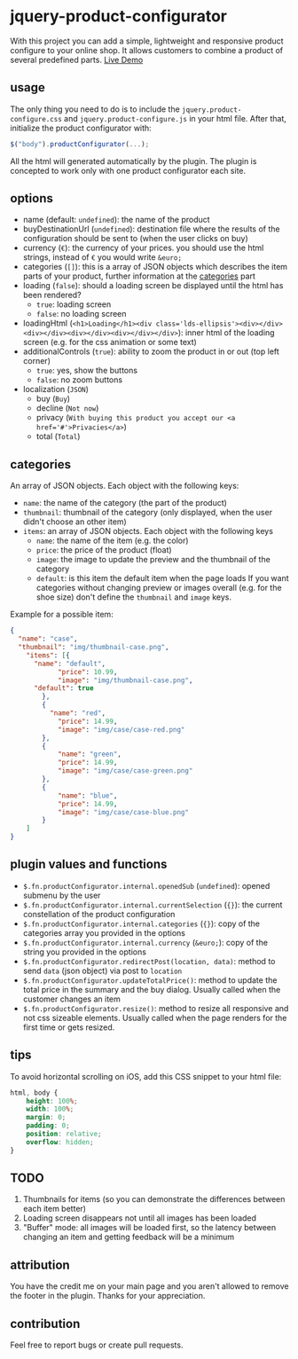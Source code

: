 # jquery-product-configurator
With this project you can add a simple, lightweight and responsive product configure to your online shop. It allows customers to combine a product
of several predefined parts. [Live Demo](http://projects.marius-butz.de/product-configurator)

## usage
The only thing you need to do is to include the ```jquery.product-configure.css``` and ```jquery.product-configure.js``` in your html file.
After that, initialize the product configurator with:
```JavaScript
$("body").productConfigurator(...);
```
All the html will generated automatically by the plugin. The plugin is concepted to work only with one product configurator each site.

## options
* name (default: ```undefined```): the name of the product
* buyDestinationUrl (```undefined```): destination file where the results of the configuration should be sent to (when the user clicks on buy)
* currency (```€```): the currency of your prices. you should use the html strings, instead of ```€``` you would write ```&euro;```
* categories (```[]```): this is a array of JSON objects which describes the item parts of your product, further information at the [categories](#categories) part
* loading (```false```): should a loading screen be displayed until the html has been rendered?
  * ```true```: loading screen
  * ```false```: no loading screen
* loadingHtml (```<h1>Loading</h1><div class='lds-ellipsis'><div></div><div></div><div></div><div></div></div>```): inner html of the loading screen (e.g. for the css animation or some text)
* additionalControls (```true```): ability to zoom the product in or out (top left corner)
  * ```true```: yes, show the buttons
  * ```false```: no zoom buttons
* localization (```JSON```)
  * buy (```Buy```)
  * decline (```Not now```)
  * privacy (```With buying this product you accept our <a href='#'>Privacies</a>```)
  * total (```Total```)
  
## categories
An array of JSON objects. Each object with the following keys:
* ```name```: the name of the category (the part of the product)
* ```thumbnail```: thumbnail of the category (only displayed, when the user didn't choose an other item)
* ```items```: an array of JSON objects. Each object with the following keys
  * ```name```: the name of the item (e.g. the color)
  * ```price```: the price of the product (float)
  * ```image```: the image to update the preview and the thumbnail of the category
  * ```default```: is this item the default item when the page loads
If you want categories without changing preview or images overall (e.g. for the shoe size) don't define the ```thumbnail``` and ```image``` keys.

Example for a possible item:
```JSON
{
  "name": "case",
  "thumbnail": "img/thumbnail-case.png",
	"items": [{
      "name": "default",
			"price": 10.99,
			"image": "img/thumbnail-case.png",
      "default": true
		},
		{
		  "name": "red",
			"price": 14.99,
			"image": "img/case/case-red.png"
		},
		{
			"name": "green",
			"price": 14.99,
			"image": "img/case/case-green.png"
		},
		{
			"name": "blue",
			"price": 14.99,
			"image": "img/case/case-blue.png"
		}
	]
}
```
## plugin values and functions
* ```$.fn.productConfigurator.internal.openedSub``` (```undefined```): opened submenu by the user
* ```$.fn.productConfigurator.internal.currentSelection``` (```{}```): the current constellation of the product configuration
* ```$.fn.productConfigurator.internal.categories``` (```{}```): copy of the categories array you provided in the options
* ```$.fn.productConfigurator.internal.currency``` (```&euro;```): copy of the string you provided in the options
* ```$.fn.productConfigurator.redirectPost(location, data)```: method to send ```data``` (json object) via post to ```location```
* ```$.fn.productConfigurator.updateTotalPrice()```: method to update the total price in the summary and the buy dialog. Usually called when the customer changes an item
* ```$.fn.productConfigurator.resize()```: method to resize all responsive and not css sizeable elements. Usually called when the page renders for the first time or gets resized.

## tips
To avoid horizontal scrolling on iOS, add this CSS snippet to your html file:
```CSS
html, body {
	height: 100%;
	width: 100%;
	margin: 0;
	padding: 0;
	position: relative;
	overflow: hidden;
}
```

## TODO
1. Thumbnails for items (so you can demonstrate the differences between each item better)
2. Loading screen disappears not until all images has been loaded
3. "Buffer" mode: all images will be loaded first, so the latency between changing an item and getting feedback will be a minimum

## attribution
You have the credit me on your main page and you aren't allowed to remove the footer in the plugin. Thanks for your appreciation.

## contribution
Feel free to report bugs or create pull requests.

